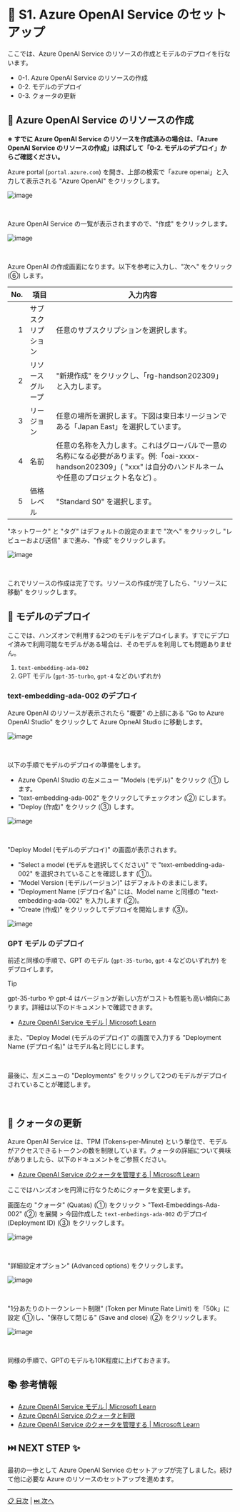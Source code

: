 # 🧪 S1. Azure OpenAI Service のセットアップ

ここでは、Azure OpenAI Service のリソースの作成とモデルのデプロイを行ないます。

- 0-1. Azure OpenAI Service のリソースの作成
- 0-2. モデルのデプロイ
- 0-3. クォータの更新

## 🔖 Azure OpenAI Service のリソースの作成

**※ すでに Azure OpenAI Service のリソースを作成済みの場合は、「Azure OpenAI Service のリソースの作成」は飛ばして「0-2. モデルのデプロイ」からご確認ください。**


Azure portal (`portal.azure.com`) を開き、上部の検索で「azure openai」と入力して表示される "Azure OpenAI" をクリックします。

![image](./images/0-1-1.png)

<br>

Azure OpenAI Service の一覧が表示されますので、"作成" をクリックします。


![image](./images/0-1-2.png)

<br>

Azure OpenAI の作成画面になります。以下を参考に入力し、"次へ" をクリック (⑥) します。

No.  | 項目 | 入力内容
---: | --- | ---
1 | サブスクリプション | 任意のサブスクリプションを選択します。
2 | リソースグループ | "新規作成" をクリックし、「rg-handson202309」と入力します。
3 | リージョン | 任意の場所を選択します。下図は東日本リージョンである「Japan East」を選択しています。
4 | 名前 | 任意の名称を入力します。これはグローバルで一意の名称になる必要があります。例:「oai-xxxx-handson202309」( "xxx" は自分のハンドルネームや任意のプロジェクト名など) 。
5 | 価格レベル | "Standard S0" を選択します。


"ネットワーク" と "タグ" はデフォルトの設定のままで "次へ" をクリックし "レビューおよび送信" まで進み、"作成" をクリックします。

![image](./images/0-1-3.png)

<br>

これでリソースの作成は完了です。リソースの作成が完了したら、"リソースに移動" をクリックします。

## 🔖 モデルのデプロイ

ここでは、ハンズオンで利用する2つのモデルをデプロイします。すでにデプロイ済みで利用可能なモデルがある場合は、そのモデルを利用しても問題ありません。

1. `text-embedding-ada-002`
2. GPT モデル (`gpt-35-turbo`, `gpt-4` などのいずれか)

### text-embedding-ada-002 のデプロイ

Azure OpenAI のリソースが表示されたら "概要" の上部にある "Go to Azure OpenAI Studio" をクリックして Azure OpneAI Studio に移動します。

![image](./images/0-2-1.png)

<br>

以下の手順でモデルのデプロイの準備をします。

- Azure OpenAI Studio の左メニュー "Models (モデル)" をクリック (①) します。
- "text-embedding-ada-002" をクリックしてチェックオン (②) にします。
- "Deploy (作成)" をクリック (③) します。

![image](./images/0-2-2.png)

<br>

"Deploy Model (モデルのデプロイ)" の画面が表示されます。

- "Select a model (モデルを選択してください)" で "text-embedding-ada-002" を選択されていることを確認します (①)。
- "Model Version (モデルバージョン)" はデフォルトのままにします。
- "Deployment Name (デプロイ名)" には、Model name と同様の "text-embedding-ada-002" を入力します (②)。
- "Create (作成)" をクリックしてデプロイを開始します (③)。

![image](./images/0-2-3.png)

### GPT モデル のデプロイ

前述と同様の手順で、GPT のモデル (`gpt-35-turbo`, `gpt-4` などのいずれか) をデプロイします。

> [!TIP]
> gpt-35-turbo や gpt-4 はバージョンが新しい方がコストも性能も高い傾向にあります。詳細は以下のドキュメントで確認できます。
>
> - [Azure OpenAI Service モデル | Microsoft Learn](https://learn.microsoft.com/ja-jp/azure/ai-services/openai/concepts/models)


また、"Deploy Model (モデルのデプロイ)" の画面で入力する "Deployment Name (デプロイ名)" はモデル名と同じにします。

<br>

最後に、左メニューの "Deployments" をクリックして2つのモデルがデプロイされていることが確認します。

<br>

## 🔖 クォータの更新

Azure OpenAI Service は、TPM (Tokens-per-Minute) という単位で、モデルがアクセスできるトークンの数を制限しています。クォータの詳細について興味がありましたら、以下のドキュメントをご参照ください。

- [Azure OpenAI Service のクォータを管理する | Microsoft Learn](https://learn.microsoft.com/ja-jp/azure/ai-services/openai/how-to/quota?tabs=rest)

ここではハンズオンを円滑に行なうためにクォータを変更します。

画面左の "クォータ" (Quatas) (①) をクリック > "Text-Embeddings-Ada-002" (②) を展開 > 今回作成した `text-enbedings-ada-002` のデプロイ (Deployment ID) (③) をクリックします。

![image](./images/0-3-1.png)

<br>

"詳細設定オプション" (Advanced options) をクリックします。

![image](./images/0-3-2.png)

<br>

"1分あたりのトークンレート制限" (Token per Minute Rate Limit) を「50k」に設定 (①)し、"保存して閉じる" (Save and close) (②) をクリックします。

![image](./images/0-3-3.png)

<br>

同様の手順で、GPTのモデルも10K程度に上げておきます。


## 📚 参考情報

- [Azure OpenAI Service モデル | Microsoft Learn](https://learn.microsoft.com/ja-jp/azure/ai-services/openai/concepts/models)
- [Azure OpenAI Service のクォータと制限](https://learn.microsoft.com/ja-jp/azure/ai-services/openai/quotas-limits#regional-quota-limits)
- [Azure OpenAI Service のクォータを管理する | Microsoft Learn](https://learn.microsoft.com/ja-jp/azure/ai-services/openai/how-to/quota?tabs=terraform)


## ⏭️ NEXT STEP ✨

最初の一歩として Azure OpenAI Service のセットアップが完了しました。続けて他に必要な Azure のリソースのセットアップを進めます。

---

[📋 目次](../README.md) | [⏭️ 次へ](.//setup-azure-resources.md)
